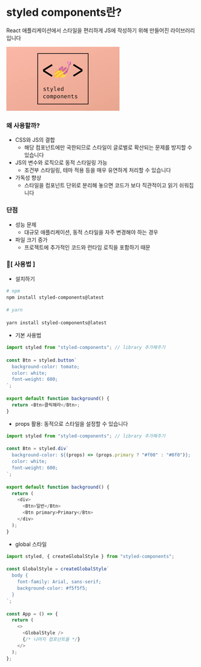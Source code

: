 # styled components란?

React 애플리케이션에서 스타일을 편리하게 JS에 작성하기 위해 만들어진 라이브러리입니다

![styled-component](/react/styled-components/styled-components.png)

### 왜 사용할까?

- CSS와 JS의 결합
  - 해당 컴포넌트에만 국한되므로 스타일이 글로벌로 확산되는 문제를 방지할 수 있습니다
- JS의 변수와 로직으로 동적 스타일링 가능
  - 조건부 스타일링, 테마 적용 등을 매우 유연하게 처리할 수 있습니다
- 가독성 향상
  - 스타일을 컴포넌트 단위로 분리해 놓으면 코드가 보다 직관적이고 읽기 쉬워집니다

### 단점

- 성능 문제
  - 대규모 애플리케이션, 동적 스타일을 자주 변경해야 하는 경우
- 파일 크기 증가
  - 프로젝트에 추가적인 코드와 런타임 로직을 포함하기 때문

### 🎯[ 사용법 ]

- 설치하기

```bash
# npm
npm install styled-components@latest

# yarn

yarn install styled-components@latest
```

- 기본 사용법

```js
import styled from "styled-components"; // library 추가해주기

const Btn = styled.button`
  background-color: tomato;
  color: white;
  font-weight: 600;
`;

export default function background() {
  return <Btn>클릭해라</Btn>;
}
```

- props 활용: 동적으로 스타일을 설정할 수 있습니다

```js
import styled from "styled-components"; // library 추가해주기

const Btn = styled.div`
  background-color: ${(props) => (props.primary ? "#f00" : "#0f0")};
  color: white;
  font-weight: 600;
`;

export default function background() {
  return (
    <div>
      <Btn>일반</Btn>
      <Btn primary>Primary</Btn>
    </div>
  );
}
```

- global 스타일

```js
import styled, { createGlobalStyle } from "styled-components";

const GlobalStyle = createGlobalStyle`
  body {
    font-family: Arial, sans-serif;
    background-color: #f5f5f5;
  }
`;

const App = () => {
  return (
    <>
      <GlobalStyle />
      {/* 나머지 컴포넌트들 */}
    </>
  );
};
```
